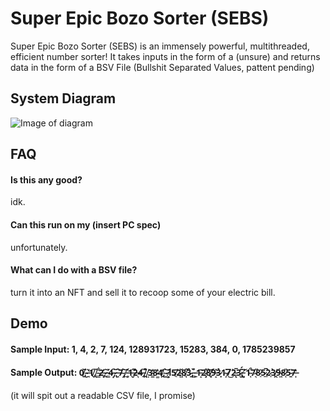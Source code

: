 # Super Epic Bozo Sorter (SEBS)

Super Epic Bozo Sorter (SEBS) is an immensely powerful, multithreaded, efficient number sorter! It takes inputs in the form of a (unsure) and returns data in the form of a BSV File (Bullshit Separated Values, pattent pending) 

## System Diagram
![Image of
diagram](https://github.com/duckfromdiscord/week-1/blob/main/img/SWEDrawing.jpeg?raw=true)


## FAQ

#### Is this any good?

idk.

#### Can this run on my (insert PC spec)

unfortunately.

#### What can I do with a BSV file?

turn it into an NFT and sell it to recoop some of your electric bill.

## Demo

#### Sample Input: 1, 4, 2, 7, 124, 128931723, 15283, 384, 0, 1785239857

#### Sample Output: 0̸̱̌,̴̮̈ ̶̘̓1̸̖̎,̸̨̍ ̴͇͋2̶̨̕,̷̟͂ ̵̛̳4̵͙̑,̷̢̆ ̶̘̑7̴̝̈,̸̪͝ ̵̥͗1̶̬̋2̶͉̏4̶̠̎,̸̭̎ ̸̤̉3̵͇̓8̴͚̔4̸̯̓,̴͓̍ ̷̺͝1̷̛͕5̸̠̄2̴̻̆8̸̩̂3̴̱̉,̵̳̊ ̵͍̀1̵̝̄2̷̧̐8̸̥͝9̶̝̽3̷̟̉1̴̦̇7̸̀͜2̵̨̅3̷̮̈́,̵͈͠ ̸̛͉1̴͔͒7̷͉̋8̷̠͛5̷̲̅2̷̠̀3̸̭̀9̶͖́8̷̜̎5̴̱̈7̶̩̔
(it will spit out a readable CSV file, I promise)